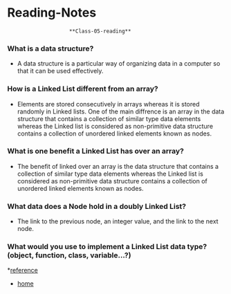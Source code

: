 # Reading-Notes

                        **Class-05-reading**

### What is a data structure?
* A data structure is a particular way of organizing data in a computer so that it can be used effectively.
### How is a Linked List different from an array?
* Elements are stored consecutively in arrays whereas it is stored randomly in Linked lists. One of the main diffrence is an array in the data structure that contains a collection of similar type data elements whereas the Linked list is considered as non-primitive data structure contains a collection of unordered linked elements known as nodes.

### What is one benefit a Linked List has over an array?
* The benefit of linked over an array is the data structure that contains a collection of similar type data elements whereas the Linked list is considered as non-primitive data structure contains a collection of unordered linked elements known as nodes.


### What data does a Node hold in a doubly Linked List?
* The link to the previous node, an integer value, and the link to the next node. 

### What would you use to implement a Linked List data type? (object, function, class, variable…?)


*[reference](https://en.wikipedia.org/wiki/Linked_list)

* [home](https://github.com/Eyob1984/reading-notes/blob/master/README.md)


